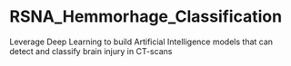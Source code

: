 # RSNA_Hemmorhage_Classification
Leverage Deep Learning to build Artificial Intelligence models that can detect and classify brain injury in CT-scans
